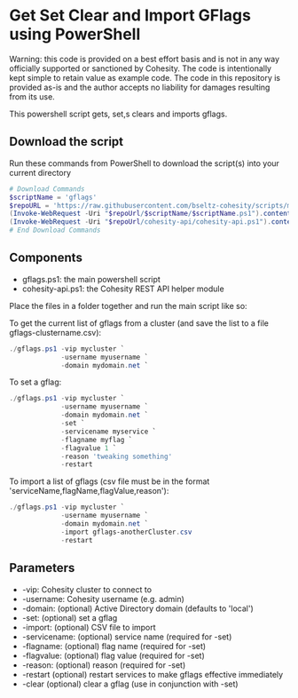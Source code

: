 # Get Set Clear and Import GFlags using PowerShell

Warning: this code is provided on a best effort basis and is not in any way officially supported or sanctioned by Cohesity. The code is intentionally kept simple to retain value as example code. The code in this repository is provided as-is and the author accepts no liability for damages resulting from its use.

This powershell script gets, set,s clears and imports gflags.

## Download the script

Run these commands from PowerShell to download the script(s) into your current directory

```powershell
# Download Commands
$scriptName = 'gflags'
$repoURL = 'https://raw.githubusercontent.com/bseltz-cohesity/scripts/master/powershell'
(Invoke-WebRequest -Uri "$repoUrl/$scriptName/$scriptName.ps1").content | Out-File "$scriptName.ps1"; (Get-Content "$scriptName.ps1") | Set-Content "$scriptName.ps1"
(Invoke-WebRequest -Uri "$repoUrl/cohesity-api/cohesity-api.ps1").content | Out-File cohesity-api.ps1; (Get-Content cohesity-api.ps1) | Set-Content cohesity-api.ps1
# End Download Commands
```

## Components

* gflags.ps1: the main powershell script
* cohesity-api.ps1: the Cohesity REST API helper module

Place the files in a folder together and run the main script like so:

To get the current list of gflags from a cluster (and save the list to a file gflags-clustername.csv):

```powershell
./gflags.ps1 -vip mycluster `
             -username myusername `
             -domain mydomain.net `
```

To set a gflag:

```powershell
./gflags.ps1 -vip mycluster `
             -username myusername `
             -domain mydomain.net `
             -set `
             -servicename myservice `
             -flagname myflag `
             -flagvalue 1 `
             -reason 'tweaking something'
             -restart
```

To import a list of gflags (csv file must be in the format 'serviceName,flagName,flagValue,reason'):

```powershell
./gflags.ps1 -vip mycluster `
             -username myusername `
             -domain mydomain.net `
             -import gflags-anotherCluster.csv
             -restart
```

## Parameters

* -vip: Cohesity cluster to connect to
* -username: Cohesity username (e.g. admin)
* -domain: (optional) Active Directory domain (defaults to 'local')
* -set: (optional) set a gflag
* -import: (optional) CSV file to import
* -servicename: (optional) service name (required for -set)
* -flagname: (optional) flag name (required for -set)
* -flagvalue: (optional) flag value (required for -set)
* -reason: (optional) reason (required for -set)
* -restart (optional) restart services to make gflags effective immediately
* -clear (optional) clear a gflag (use in conjunction with -set)
